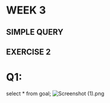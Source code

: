 # WEEK 3
## SIMPLE QUERY
## EXERCISE 2
# Q1:
select * from goal;
![Screenshot (1).png](..%2F..%2FDesktop%2FMON%20HOC%2Fdatabase%2FScreenshots%2FScreenshots%2FScreenshot%20%281%29.png)
